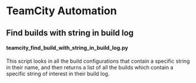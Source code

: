 # TeamCity Automation

## Find builds with string in build log

#### teamcity_find_build_with_string_in_build_log.py
This script looks in all the build configurations that contain a specific string in their name, and then returns a list of all the builds which contain a specific string of interest in their build log.
 
